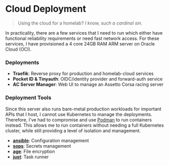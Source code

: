 # Cloud Deployment
> Using the cloud for a homelab? *I know, such a cardinal sin*.

In practicality, there are a few services that I need to run which either have
functional reliability requirements or need fast network access. For these
services, I have provisioned a 4 core 24GB RAM ARM server on Oracle Cloud (OCI).

### Deployments
- **Traefik**: Reverse proxy for production and homelab-cloud services
- **Pocket ID & Tinyauth**: OIDC/identity provider and forward-auth service
- **AC Server Manager**: Web UI to manage an Assetto Corsa racing server

### Deployment Tools
Since this server also runs bare-metal production workloads for important APIs
that I host, I cannot use Kubernetes to manage the deployments. Therefore, I've
had to compromise and use [Podman](https://podman.io/) to run containers
instead. This allows me to run containers without needing a full Kubernetes
cluster, while still providing a level of isolation and management.

- [**ansible**](https://www.ansible.com/): Configuration management
- [**sops**](https://github.com/getsops/sops): Secrets management
- [**age**](https://github.com/FiloSottile/age): File encryption
- [**just**](https://github.com/casey/just): Task runner
